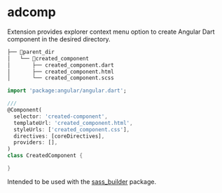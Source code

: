 # adcomp

Extension provides explorer context menu option to create Angular Dart component in the desired directory.

```bash
├── 📂parent_dir
│   └── 📂created_component
│       ├── created_component.dart
│       ├── created_component.html
│       └── created_component.scss
```

```dart
import 'package:angular/angular.dart';

///
@Component(
  selector: 'created-component',
  templateUrl: 'created_component.html',
  styleUrls: ['created_component.css'],
  directives: [coreDirectives],
  providers: [],
)
class CreatedComponent {

}
```

Intended to be used with the [sass_builder](https://pub.dev/packages/sass_builder) package.
